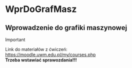 # WprDoGrafMasz

## Wprowadzenie do grafiki maszynowej

> [!IMPORTANT]
> Link do materiałów z ćwiczeń:\
> https://moodle.uwm.edu.pl/my/courses.php \
> **Trzeba wstawiać sprawozdania!!!**
